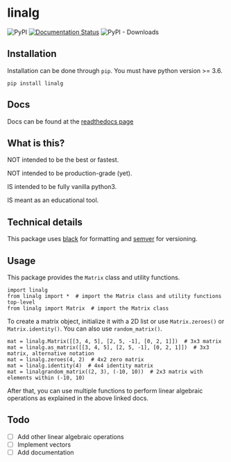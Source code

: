 # linalg

![PyPI](https://img.shields.io/pypi/v/linalg.svg)
[![Documentation Status](https://readthedocs.org/projects/linalg/badge/?version=latest)](https://linalg.readthedocs.io/en/latest/?badge=latest)
![PyPI - Downloads](https://img.shields.io/pypi/dm/linalg.svg)

## Installation

Installation can be done through `pip`. You must have python version >= 3.6.

    pip install linalg

## Docs

Docs can be found at the [readthedocs page](https://linalg.readthedocs.io/en/latest/)

## What is this?

NOT intended to be the best or fastest.

NOT intended to be production-grade (yet).

IS intended to be fully vanilla python3.

IS meant as an educational tool.

## Technical details

This package uses [black](https://github.com/python/black) for formatting and [semver](https://semver.org/) for versioning.

## Usage

This package provides the `Matrix` class and utility functions.

    import linalg
    from linalg import *  # import the Matrix class and utility functions top-level
    from linalg import Matrix  # import the Matrix class

To create a matrix object, initialize it with a 2D list or use `Matrix.zeroes()` or `Matrix.identity()`. You can also use `random_matrix()`.

    mat = linalg.Matrix([[3, 4, 5], [2, 5, -1], [0, 2, 1]])  # 3x3 matrix
    mat = linalg.as_matrix([[3, 4, 5], [2, 5, -1], [0, 2, 1]])  # 3x3 matrix, alternative notation
    mat = linalg.zeroes(4, 2)  # 4x2 zero matrix
    mat = linalg.identity(4)  # 4x4 identity matrix
    mat = linalgrandom_matrix((2, 3), (-10, 10))  # 2x3 matrix with elements within (-10, 10)

After that, you can use multiple functions to perform linear algebraic operations as explained in the above linked docs.

## Todo

- [ ] Add other linear algebraic operations
- [ ] Implement vectors
- [ ] Add documentation
